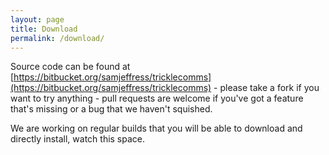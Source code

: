 ```yaml
---
layout: page
title: Download
permalink: /download/
---
```


Source code can be found at [https://bitbucket.org/samjeffress/tricklecomms](https://bitbucket.org/samjeffress/tricklecomms) - please take a fork if you want to try anything - pull requests are welcome if you've got a feature that's missing or a bug that we haven't squished.

We are working on regular builds that you will be able to download and directly install, watch this space.